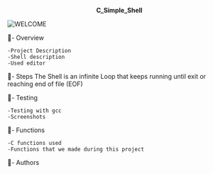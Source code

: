 <p style="text-align: center; font-weight: bold">C_Simple_Shell</p>

![WELCOME](https://i.pinimg.com/originals/9d/b9/71/9db9712c704dfba57ad2737bcf0de8a3.gif)

:dart:- Overview 

    -Project Description
    -Shell description
    -Used editor

:dart:- Steps 
 The Shell is an infinite Loop that keeps running until exit or reaching end of file (EOF)

:dart:- Testing

    -Testing with gcc
    -Screenshots

:dart:- Functions

    -C functions used
    -Functions that we made during this project

:dart:- Authors
